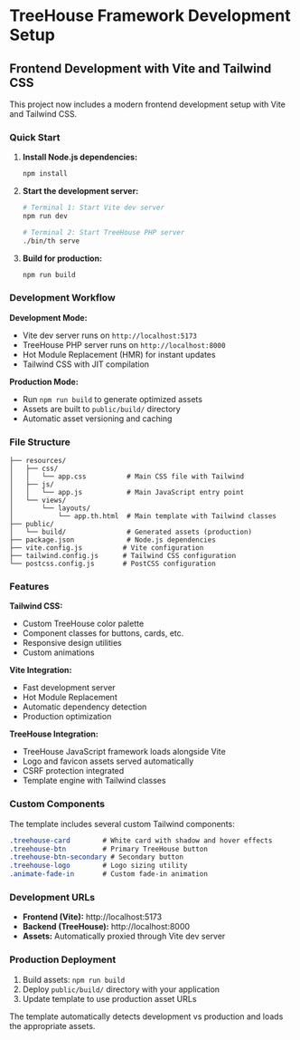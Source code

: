 # TreeHouse Framework Development Setup

## Frontend Development with Vite and Tailwind CSS

This project now includes a modern frontend development setup with Vite and Tailwind CSS.

### Quick Start

1. **Install Node.js dependencies:**
   ```bash
   npm install
   ```

2. **Start the development server:**
   ```bash
   # Terminal 1: Start Vite dev server
   npm run dev
   
   # Terminal 2: Start TreeHouse PHP server
   ./bin/th serve
   ```

3. **Build for production:**
   ```bash
   npm run build
   ```

### Development Workflow

**Development Mode:**
- Vite dev server runs on `http://localhost:5173`
- TreeHouse PHP server runs on `http://localhost:8000`
- Hot Module Replacement (HMR) for instant updates
- Tailwind CSS with JIT compilation

**Production Mode:**
- Run `npm run build` to generate optimized assets
- Assets are built to `public/build/` directory
- Automatic asset versioning and caching

### File Structure

```
├── resources/
│   ├── css/
│   │   └── app.css          # Main CSS file with Tailwind
│   ├── js/
│   │   └── app.js           # Main JavaScript entry point
│   └── views/
│       └── layouts/
│           └── app.th.html  # Main template with Tailwind classes
├── public/
│   └── build/               # Generated assets (production)
├── package.json             # Node.js dependencies
├── vite.config.js          # Vite configuration
├── tailwind.config.js      # Tailwind CSS configuration
└── postcss.config.js       # PostCSS configuration
```

### Features

**Tailwind CSS:**
- Custom TreeHouse color palette
- Component classes for buttons, cards, etc.
- Responsive design utilities
- Custom animations

**Vite Integration:**
- Fast development server
- Hot Module Replacement
- Automatic dependency detection
- Production optimization

**TreeHouse Integration:**
- TreeHouse JavaScript framework loads alongside Vite
- Logo and favicon assets served automatically
- CSRF protection integrated
- Template engine with Tailwind classes

### Custom Components

The template includes several custom Tailwind components:

```css
.treehouse-card        # White card with shadow and hover effects
.treehouse-btn         # Primary TreeHouse button
.treehouse-btn-secondary # Secondary button
.treehouse-logo        # Logo sizing utility
.animate-fade-in       # Custom fade-in animation
```

### Development URLs

- **Frontend (Vite):** http://localhost:5173
- **Backend (TreeHouse):** http://localhost:8000
- **Assets:** Automatically proxied through Vite dev server

### Production Deployment

1. Build assets: `npm run build`
2. Deploy `public/build/` directory with your application
3. Update template to use production asset URLs

The template automatically detects development vs production and loads the appropriate assets.